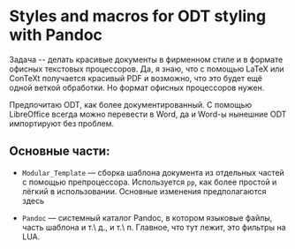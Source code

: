 # Styles and macros for ODT styling with Pandoc

Задача -- делать красивые документы в фирменном стиле и в формате офисных текстовых процессоров.
Да, я знаю, что с помощью LaTeX или ConTeXt получается красивый PDF и возможно, что это будет
ещё одной веткой обработки.  Но формат офисных процессоров нужен.

Предпочитаю ODT, как более документированный. С помощью LibreOffice всегда можно перевести в Word,
да и Word-ы нынешние ODT импортируют без проблем.

## Основные части:

- `Modular_Template` — сборка шаблона документа из отдельных частей с помощью препроцессора.
  Используется `pp`, как более простой и лёгкий в использовании.  Основные изменения предполагаются
  здесь

- `Pandoc` — системный каталог Pandoc, в котором языковые файлы, часть шаблона и т.\ д., и т.\ п.
  Главное, что тут лежит, это фильтры на LUA.

